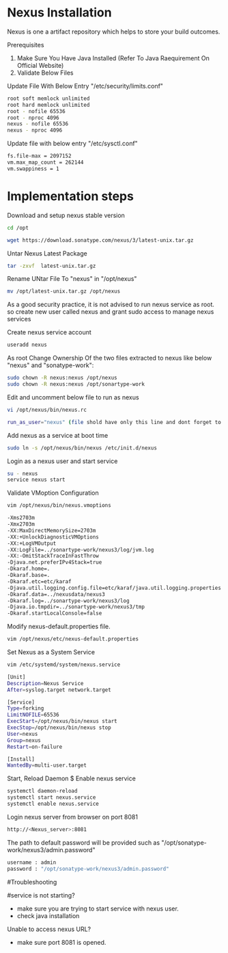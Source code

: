 # Nexus Installation
Nexus is one a artifact repository which helps to store your build outcomes.  

Prerequisites
1. Make Sure You Have Java Installed (Refer To Java Raequirement On Official Website)
2. Validate Below Files 

Update File With Below Entry "/etc/security/limits.conf"

```sh
root soft memlock unlimited
root hard memlock unlimited
root - nofile 65536
root - nproc 4096
nexus - nofile 65536
nexus - nproc 4096
```

Update file with below entry  "/etc/sysctl.conf"

```sh
fs.file-max = 2097152
vm.max_map_count = 262144
vm.swappiness = 1
```

# Implementation steps 
Download and setup nexus stable version

```sh 
cd /opt
```
```sh 
wget https://download.sonatype.com/nexus/3/latest-unix.tar.gz
```
Untar Nexus Latest Package
```sh 
tar -zxvf  latest-unix.tar.gz
```

Rename UNtar File To "nexus"  in "/opt/nexus" 

```sh 
mv /opt/latest-unix.tar.gz /opt/nexus
```

As a good security practice, it is not advised to run nexus service as root. so create new user called nexus and grant sudo access to manage nexus services 

Create nexus service account 
```sh 
useradd nexus
```
As root Change Ownership Of the two files extracted  to nexus  like below "nexus" and "sonatype-work":
```sh 
sudo chown -R nexus:nexus /opt/nexus
sudo chown -R nexus:nexus /opt/sonartype-work
```
Edit and uncomment below file to run as nexus

```sh 
vi /opt/nexus/bin/nexus.rc
```
```sh 
run_as_user="nexus" (file shold have only this line and dont forget to uncomment "remove #")
```
Add nexus as a service at boot time
```sh
sudo ln -s /opt/nexus/bin/nexus /etc/init.d/nexus
```
Login as a nexus user and start service

```sh
su - nexus
service nexus start
```
Validate VMoption Configuration 
```sh 
vim /opt/nexus/bin/nexus.vmoptions
```

```sh
-Xms2703m
-Xmx2703m
-XX:MaxDirectMemorySize=2703m
-XX:+UnlockDiagnosticVMOptions
-XX:+LogVMOutput
-XX:LogFile=../sonartype-work/nexus3/log/jvm.log
-XX:-OmitStackTraceInFastThrow
-Djava.net.preferIPv4Stack=true
-Dkaraf.home=.
-Dkaraf.base=.
-Dkaraf.etc=etc/karaf
-Djava.util.logging.config.file=etc/karaf/java.util.logging.properties
-Dkaraf.data=../nexusdata/nexus3
-Dkaraf.log=../sonartype-work/nexus3/log
-Djava.io.tmpdir=../sonartype-work/nexus3/tmp
-Dkaraf.startLocalConsole=false
```
Modify nexus-default.properties file.

```sh
vim /opt/nexus/etc/nexus-default.properties
```
Set Nexus as a System Service

```sh
vim /etc/systemd/system/nexus.service
``` 
 ```sh
 [Unit]
Description=Nexus Service
After=syslog.target network.target

[Service]
Type=forking
LimitNOFILE=65536
ExecStart=/opt/nexus/bin/nexus start
ExecStop=/opt/nexus/bin/nexus stop
User=nexus
Group=nexus
Restart=on-failure

[Install]
WantedBy=multi-user.target
```
Start, Reload Daemon $ Enable nexus service 
```sh
systemctl daemon-reload
systemctl start nexus.service
systemctl enable nexus.service
```
 
Login nexus server from browser on port 8081
```sh
http://<Nexus_server>:8081
```
The path to default password will be provided such as "/opt/sonatype-work/nexus3/admin.password"

```sh
username : admin  
password : "/opt/sonatype-work/nexus3/admin.password"
```
#Troubleshooting

#service is not starting?
- make sure you are trying to start service with nexus user. 
- check java installation

Unable to access nexus URL?
- make sure port 8081 is opened.
